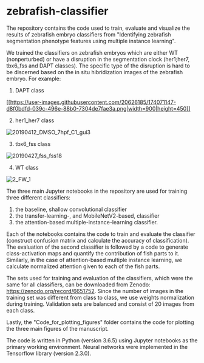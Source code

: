 # zebrafish-classifier
The repository contains the code used to train, evaluate and visualize the results of zebrafish embryo classifiers from "Identifying zebrafish segmentation phenotype features using multiple instance learning".

We trained the classifiers on zebrafish embryos which are either WT (nonperturbed) or have a disruption in the segmentation clock (her1;her7, tbx6_fss and DAPT classes). The specific type of the disruption is hard to be discerned based on the in situ hibridization images of the zebrafish embryo. For example:

1. DAPT class

[[https://user-images.githubusercontent.com/20626185/174071147-d8f0bdfd-039c-496e-88b0-7304de7fae3a.png|width=900|height=450]]

2. her1_her7 class

![20190412_DMSO_7hpf_C1_gui3](https://user-images.githubusercontent.com/20626185/174071369-a9967507-1fdf-49eb-a5aa-2c3f16a65c47.png)

3. tbx6_fss class

![20190427_fss_fss18](https://user-images.githubusercontent.com/20626185/174071547-2928819e-348a-4fb8-83ed-568f10611db6.png)

4. WT class

![2_FW_1](https://user-images.githubusercontent.com/20626185/174071588-1de8c4d2-dafc-4d17-a624-176015c5c9c4.png)

The three main Jupyter notebooks in the repository are used for training three different classifiers:
1. the baseline, shallow convolutional classifier
2. the transfer-learning-, and MobileNetV2-based, classifier
3. the attention-based multiple-instance-learning classifier.

Each of the notebooks contains the code to train and evaluate the classifier (construct confusion matrix and calculate the accuracy of classification).
The evaluation of the second classifier is followed by a code to generate class-activation maps and quantify the contribution of fish parts to it.
Similarly, in the case of attention-based multiple instance learning, we calculate normalized attention given to each of the fish parts.

The sets used for training and evaluation of the classifiers, which were the same for all classifiers, can be downloaded from Zenodo: https://zenodo.org/record/6651752. Since the number of images in the training set was different from class to class, we use weights normalization during training. Validation sets are balanced and consist of 20 images from each class.

Lastly, the "Code_for_plotting_figures" folder contains the code for plotting the three main figures of the manuscript.

The code is written in Python (version 3.6.5) using Jupyter notebooks as the primary working environment. Neural networks were implemented in the Tensorflow library (version 2.3.0).

